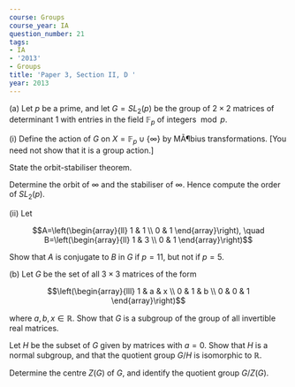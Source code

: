 ```yaml
---
course: Groups
course_year: IA
question_number: 21
tags:
- IA
- '2013'
- Groups
title: 'Paper 3, Section II, D '
year: 2013
---
```




(a) Let $p$ be a prime, and let $G=S L_{2}(p)$ be the group of $2 \times 2$ matrices of determinant 1 with entries in the field $\mathbb{F}_{p}$ of integers $\bmod p$.

(i) Define the action of $G$ on $X=\mathbb{F}_{p} \cup\{\infty\}$ by MÃ¶bius transformations. [You need not show that it is a group action.]

State the orbit-stabiliser theorem.

Determine the orbit of $\infty$ and the stabiliser of $\infty$. Hence compute the order of $S L_{2}(p)$.

(ii) Let

$$A=\left(\begin{array}{ll}
1 & 1 \\
0 & 1
\end{array}\right), \quad B=\left(\begin{array}{ll}
1 & 3 \\
0 & 1
\end{array}\right)$$

Show that $A$ is conjugate to $B$ in $G$ if $p=11$, but not if $p=5$.

(b) Let $G$ be the set of all $3 \times 3$ matrices of the form

$$\left(\begin{array}{lll}
1 & a & x \\
0 & 1 & b \\
0 & 0 & 1
\end{array}\right)$$

where $a, b, x \in \mathbb{R}$. Show that $G$ is a subgroup of the group of all invertible real matrices.

Let $H$ be the subset of $G$ given by matrices with $a=0$. Show that $H$ is a normal subgroup, and that the quotient group $G / H$ is isomorphic to $\mathbb{R}$.

Determine the centre $Z(G)$ of $G$, and identify the quotient group $G / Z(G)$.